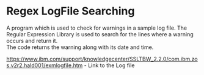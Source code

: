 # Regex LogFile Searching
 A program which is used to check for warnings in a sample log file. The  Regular Expression Library is used to search for the lines where a warning occurs and return it.<br>The code returns the warning along with its date and time.


https://www.ibm.com/support/knowledgecenter/SSLTBW_2.2.0/com.ibm.zos.v2r2.hald001/exmlogfile.htm - Link to the Log file

